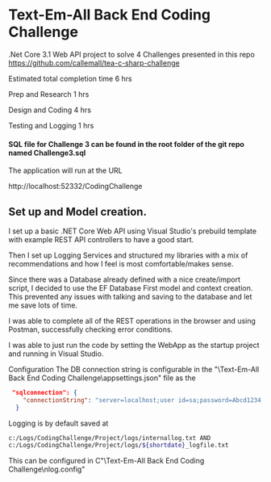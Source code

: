 # Text-Em-All Back End Coding Challenge

.Net Core 3.1 Web API project to solve 4 Challenges presented in this repo
https://github.com/callemall/tea-c-sharp-challenge

Estimated total completion time 6 hrs

Prep and Research 1 hrs

Design and Coding 4 hrs

Testing and Logging 1 hrs

#### SQL file for Challenge 3 can be found in the root folder of the git repo named Challenge3.sql

The application will run at the URL

http://localhost:52332/CodingChallenge

## Set up and Model creation.
I set up a basic .NET Core Web API using Visual Studio's prebuild template with example REST API controllers to have a good start.

Then I set up Logging Services and structured my libraries with a mix of recommendations and how I feel is most comfortable/makes sense.

Since there was a Database already defined with a nice create/import script, I decided to use the EF Database First model and context creation. This prevented any issues with talking and saving to the database and let me save lots of time.

I was able to complete all of the REST operations in the browser and using Postman, successfully checking error conditions.

I was able to just run the code by setting the WebApp as the startup project and running in Visual Studio.


Configuration
The DB connection string is configurable in the "\Text-Em-All Back End Coding Challenge\appsettings.json" file as the 
```JSON
 "sqlconnection": {
    "connectionString": "server=localhost;user id=sa;password=Abcd1234;database=School;"
  }
```

Logging is by default saved at 
```bash
c:/Logs/CodingChallenge/Project/logs/internallog.txt AND
c:/Logs/CodingChallenge/Project/logs/${shortdate}_logfile.txt
```

This can be configured in C"\Text-Em-All Back End Coding Challenge\nlog.config"
